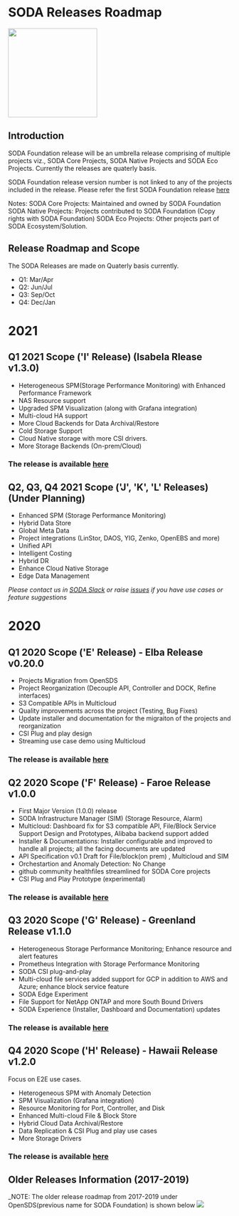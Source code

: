 # SODA Releases Roadmap

<img src="https://sodafoundation.io/wp-content/uploads/2020/01/SODA_logo_outline_color_800x800.png" width="200" height="200">

## Introduction
SODA Foundation release will be an umbrella release comprising of multiple projects viz., SODA Core Projects, SODA Native Projects and SODA Eco Projects. Currently the releases are quaterly basis.

SODA Foundation release version number is not linked to any of the projects included in the  release. Please refer the first SODA Foundation release [here](https://github.com/sodafoundation/releases/releases/tag/v0.20.0)

Notes:
SODA Core Projects: Maintained and owned by SODA Foundation
SODA Native Projects: Projects contributed to SODA Foundation (Copy rights with SODA Foundation)
SODA Eco Projects: Other projects part of SODA Ecosystem/Solution.

## Release Roadmap and Scope
The SODA Releases are made on Quaterly basis currently. 
- Q1: Mar/Apr
- Q2: Jun/Jul
- Q3: Sep/Oct
- Q4: Dec/Jan

# 2021
## Q1 2021 Scope ('I' Release) (Isabela Rlease v1.3.0)
* Heterogeneous SPM(Storage Performance Monitoring) with Enhanced Performance Framework
* NAS Resource support
* Upgraded SPM Visualization (along with Grafana integration)
* Multi-cloud HA support
* More Cloud Backends for Data Archival/Restore
* Cold Storage Support
* Cloud Native storage with more CSI drivers.
* More Storage Backends (On-prem/Cloud)

### The release is available [here](https://github.com/sodafoundation/soda/releases/tag/v1.3.0)
  
## Q2, Q3, Q4 2021 Scope ('J', 'K', 'L' Releases) (Under Planning)
- Enhanced SPM (Storage Performance Monitoring)
- Hybrid Data Store
- Global Meta Data
- Project integrations (LinStor, DAOS, YIG, Zenko, OpenEBS and more)
- Unified API
- Intelligent Costing
- Hybrid DR 
- Enhance Cloud Native Storage
- Edge Data Management

*Please contact us in [SODA Slack](https://sodafoundation.io/slack/) or raise [issues](https://github.com/sodafoundation/soda/issues) if you have use cases or feature suggestions*

# 2020
## Q1 2020 Scope ('E' Release) - Elba Release v0.20.0
- Projects Migration from OpenSDS
- Project Reorganization (Decouple API, Controller and DOCK, Refine interfaces)
- S3 Compatible APIs in Multicloud
- Quality improvements across the project (Testing, Bug Fixes)
- Update installer and documentation for the migraiton of the projects and reorganization
- CSI Plug and play design
- Streaming use case demo using Multicloud
### The release is available [here](https://github.com/sodafoundation/releases/releases/tag/v0.20.0)

## Q2 2020 Scope ('F' Release) - Faroe Release v1.0.0
- First Major Version (1.0.0) release
- SODA Infrastructure Manager (SIM) (Storage Resource, Alarm)
- Multicloud: Dashboard fix for S3 compatible API, File/Block Service Support Design and Prototypes, Alibaba backend support added
- Installer & Documentations: Installer configurable and improved to handle all projects; all the facing documents are updated
- API Specification v0.1 Draft for File/block(on prem) , Multicloud and SIM
- Orchestartion and Anomaly Detection: No Change
- github community healthfiles streamlined for SODA Core projects
- CSI Plug and Play Prototype (experimental)
### The release is available [here](https://github.com/sodafoundation/releases/releases/tag/v1.0.0)

## Q3 2020 Scope ('G' Release) - Greenland Release v1.1.0 
- Heterogeneous Storage Performance Monitoring; Enhance resource and alert features
- Prometheus Integration with Storage Performance Monitoring
- SODA CSI plug-and-play
- Multi-cloud file services added support for GCP in addition to AWS and Azure; enhance block service feature
- SODA Edge Experiment
- File Support for NetApp ONTAP and more South Bound Drivers
- SODA Experience (Installer, Dashboard and Documentation) updates
### The release is available [here](https://github.com/sodafoundation/soda/releases/tag/v1.1.0)

## Q4 2020 Scope ('H' Release) - Hawaii Release v1.2.0 
Focus on E2E use cases.
- Heterogeneous SPM with Anomaly Detection
- SPM Visualization (Grafana integration)
- Resource Monitoring for Port, Controller, and Disk
- Enhanced Multi-cloud File & Block Store
- Hybrid Cloud Data Archival/Restore
- Data Replication & CSI Plug and play use cases
- More Storage Drivers
### The release is available [here](https://github.com/sodafoundation/soda/releases/tag/v1.2.0)

## Older Releases Information (2017-2019)
_NOTE: The older release roadmap from 2017-2019 under OpenSDS(previous name for SODA Foundation) is shown below
<img src="https://github.com/sodafoundation/documentation/blob/master/content/releases/releases2017-2019.png">
